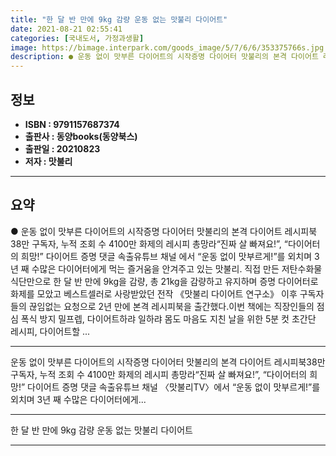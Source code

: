 ```yaml
---
title: "한 달 반 만에 9kg 감량 운동 없는 맛불리 다이어트"
date: 2021-08-21 02:55:41
categories: [국내도서, 가정과생활]
image: https://bimage.interpark.com/goods_image/5/7/6/6/353375766s.jpg
description: ● 운동 없이 맛부른 다이어트의 시작증명 다이어터 맛불리의 본격 다이어트 레시피북38만 구독자, 누적 조회 수 4100만 화제의 레시피 총망라“진짜 살 빠져요!”, “다이어터의 희망!” 다이어트 증명 댓글 속출유튜브 채널 에서 “운동 없이 맛부르게!”를 외치며 3년 째 수많은 다이어터
---
```


## **정보**

- **ISBN : 9791157687374**
- **출판사 : 동양books(동양북스)**
- **출판일 : 20210823**
- **저자 : 맛불리**

------



## **요약**

●  운동 없이 맛부른 다이어트의 시작증명 다이어터 맛불리의 본격 다이어트 레시피북38만 구독자, 누적 조회 수 4100만 화제의 레시피 총망라“진짜 살 빠져요!”, “다이어터의 희망!” 다이어트 증명 댓글 속출유튜브 채널 에서 “운동 없이 맛부르게!”를 외치며 3년 째 수많은 다이어터에게 먹는 즐거움을 안겨주고 있는 맛불리. 직접 만든 저탄수화물 식단만으로 한 달 반 만에 9kg을 감량, 총 21kg을 감량하고 유지하며 증명 다이어터로 화제를 모았고 베스트셀러로 사랑받았던 전작 《맛불리 다이어트 연구소》 이후 구독자들의 끊임없는 요청으로 2년 만에 본격 레시피북을 출간했다.이번 책에는 직장인들의 점심 폭식 방지 밀프렙, 다이어트하랴 일하랴 몸도 마음도 지친 날을 위한 5분 컷 초간단 레시피, 다이어트할 ...

------

운동 없이 맛부른 다이어트의 시작증명 다이어터 맛불리의 본격 다이어트 레시피북38만 구독자, 누적 조회 수 4100만 화제의 레시피 총망라“진짜 살 빠져요!”, “다이어터의 희망!” 다이어트 증명 댓글 속출유튜브 채널 〈맛불리TV〉에서 “운동 없이 맛부르게!”를 외치며 3년 째 수많은 다이어터에게... 

------


한 달 반 만에 9kg 감량 운동 없는 맛불리 다이어트 

------


